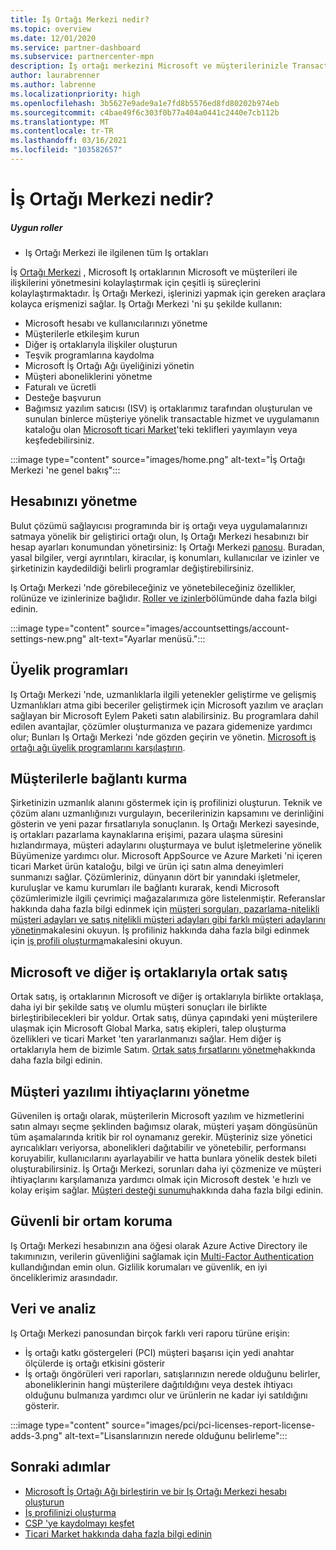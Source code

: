 ```yaml
---
title: İş Ortağı Merkezi nedir?
ms.topic: overview
ms.date: 12/01/2020
ms.service: partner-dashboard
ms.subservice: partnercenter-mpn
description: İş ortağı merkezini Microsoft ve müşterilerinizle Transact Business 'a kullanın
author: laurabrenner
ms.author: labrenne
ms.localizationpriority: high
ms.openlocfilehash: 3b5627e9ade9a1e7fd8b5576ed8fd80202b974eb
ms.sourcegitcommit: c4bae49f6c303f0b77a404a0441c2440e7cb112b
ms.translationtype: MT
ms.contentlocale: tr-TR
ms.lasthandoff: 03/16/2021
ms.locfileid: "103582657"
---
```

# <a name="what-is-partner-center"></a>İş Ortağı Merkezi nedir?

##### <a name="appropriate-roles"></a>Uygun roller

- Iş Ortağı Merkezi ile ilgilenen tüm Iş ortakları

İş [Ortağı Merkezi](https://partner.microsoft.com/dashboard/home) , Microsoft Iş ortaklarının Microsoft ve müşterileri ile ilişkilerini yönetmesini kolaylaştırmak için çeşitli iş süreçlerini kolaylaştırmaktadır. İş Ortağı Merkezi, işlerinizi yapmak için gereken araçlara kolayca erişmenizi sağlar. Iş Ortağı Merkezi 'ni şu şekilde kullanın:

- Microsoft hesabı ve kullanıcılarınızı yönetme
- Müşterilerle etkileşim kurun
- Diğer iş ortaklarıyla ilişkiler oluşturun
- Teşvik programlarına kaydolma
- Microsoft İş Ortağı Ağı üyeliğinizi yönetin
- Müşteri aboneliklerini yönetme
- Faturalı ve ücretli
- Desteğe başvurun
- Bağımsız yazılım satıcısı (ISV) iş ortaklarımız tarafından oluşturulan ve sunulan binlerce müşteriye yönelik transactable hizmet ve uygulamanın kataloğu olan [Microsoft ticari Market](/azure/marketplace)'teki teklifleri yayımlayın veya keşfedebilirsiniz.

:::image type="content" source="images/home.png" alt-text="İş Ortağı Merkezi 'ne genel bakış":::

## <a name="manage-your-account"></a>Hesabınızı yönetme

Bulut çözümü sağlayıcısı programında bir iş ortağı veya uygulamalarınızı satmaya yönelik bir geliştirici ortağı olun, Iş Ortağı Merkezi hesabınızı bir hesap ayarları konumundan yönetirsiniz: Iş Ortağı Merkezi [panosu](https://partner.microsoft.com/dashboard/home). Buradan, yasal bilgiler, vergi ayrıntıları, kiracılar, iş konumları, kullanıcılar ve izinler ve şirketinizin kaydedildiği belirli programlar değiştirebilirsiniz.

Iş Ortağı Merkezi 'nde görebileceğiniz ve yönetebileceğiniz özellikler, rolünüze ve izinlerinize bağlıdır. [Roller ve izinler](permissions-overview.md)bölümünde daha fazla bilgi edinin.

:::image type="content" source="images/accountsettings/account-settings-new.png" alt-text="Ayarlar menüsü.":::

## <a name="membership-programs"></a>Üyelik programları

Iş Ortağı Merkezi 'nde, uzmanlıklarla ilgili yetenekler geliştirme ve gelişmiş Uzmanlıkları atma gibi beceriler geliştirmek için Microsoft yazılım ve araçları sağlayan bir Microsoft Eylem Paketi satın alabilirsiniz. Bu programlara dahil edilen avantajlar, çözümler oluşturmanıza ve pazara gidemenize yardımcı olur; Bunları Iş Ortağı Merkezi 'nde gözden geçirin ve yönetin. [Microsoft iş ortağı ağı üyelik programlarını karşılaştırın](https://partner.microsoft.com/membership/compare-offers).

## <a name="connect-with-customers"></a>Müşterilerle bağlantı kurma

Şirketinizin uzmanlık alanını göstermek için iş profilinizi oluşturun. Teknik ve çözüm alanı uzmanlığınızı vurgulayın, becerilerinizin kapsamını ve derinliğini gösterin ve yeni pazar fırsatlarıyla sonuçlanın. Iş Ortağı Merkezi sayesinde, iş ortakları pazarlama kaynaklarına erişimi, pazara ulaşma süresini hızlandırmaya, müşteri adaylarını oluşturmaya ve bulut işletmelerine yönelik Büyümenize yardımcı olur. Microsoft AppSource ve Azure Marketi 'ni içeren ticari Market ürün kataloğu, bilgi ve ürün içi satın alma deneyimleri sunmanızı sağlar. Çözümleriniz, dünyanın dört bir yanındaki işletmeler, kuruluşlar ve kamu kurumları ile bağlantı kurarak, kendi Microsoft çözümlerimizle ilgili çevrimiçi mağazalarımıza göre listelenmiştir. Referanslar hakkında daha fazla bilgi edinmek için [müşteri sorguları, pazarlama-nitelikli müşteri adayları ve satış nitelikli müşteri adayları gibi farklı müşteri adaylarını yönetin](manage-leads.md)makalesini okuyun. İş profiliniz hakkında daha fazla bilgi edinmek için [iş profili oluşturma](create-a-marketing-profile.md)makalesini okuyun.

## <a name="co-sell-with-microsoft-and-other-partners"></a>Microsoft ve diğer iş ortaklarıyla ortak satış

Ortak satış, iş ortaklarının Microsoft ve diğer iş ortaklarıyla birlikte ortaklaşa, daha iyi bir şekilde satış ve olumlu müşteri sonuçları ile birlikte birleştiribilecekleri bir yoldur. Ortak satış, dünya çapındaki yeni müşterilere ulaşmak için Microsoft Global Marka, satış ekipleri, talep oluşturma özellikleri ve ticari Market 'ten yararlanmanızı sağlar. Hem diğer iş ortaklarıyla hem de bizimle Satım. [Ortak satış fırsatlarını yönetme](manage-co-sell-opportunities.md)hakkında daha fazla bilgi edinin.

## <a name="manage-customer-software-needs"></a>Müşteri yazılımı ihtiyaçlarını yönetme

Güvenilen iş ortağı olarak, müşterilerin Microsoft yazılım ve hizmetlerini satın almayı seçme şeklinden bağımsız olarak, müşteri yaşam döngüsünün tüm aşamalarında kritik bir rol oynamanız gerekir. Müşteriniz size yönetici ayrıcalıkları veriyorsa, abonelikleri dağıtabilir ve yönetebilir, performansı koruyabilir, kullanıcılarını ayarlayabilir ve hatta bunlara yönelik destek bileti oluşturabilirsiniz. İş Ortağı Merkezi, sorunları daha iyi çözmenize ve müşteri ihtiyaçlarını karşılamanıza yardımcı olmak için Microsoft destek 'e hızlı ve kolay erişim sağlar. [Müşteri desteği sunumu](customer-support.md)hakkında daha fazla bilgi edinin.

## <a name="maintain-a-secure-environment"></a>Güvenli bir ortam koruma

Iş Ortağı Merkezi hesabınızın ana öğesi olarak Azure Active Directory ile takımınızın, verilerin güvenliğini sağlamak için [Multi-Factor Authentication](partner-security-requirements-mandating-mfa.md) kullandığından emin olun. Gizlilik korumaları ve güvenlik, en iyi önceliklerimiz arasındadır.

## <a name="data-and-analytics"></a>Veri ve analiz

Iş Ortağı Merkezi panosundan birçok farklı veri raporu türüne erişin:

- İş ortağı katkı göstergeleri (PCI) müşteri başarısı için yedi anahtar ölçülerde iş ortağı etkisini gösterir
- İş ortağı öngörüleri veri raporları, satışlarınızın nerede olduğunu belirler, aboneliklerinin hangi müşterilere dağıtıldığını veya destek ihtiyacı olduğunu bulmanıza yardımcı olur ve ürünlerin ne kadar iyi satıldığını gösterir.

:::image type="content" source="images/pci/pci-licenses-report-license-adds-3.png" alt-text="Lisanslarınızın nerede olduğunu belirleme":::

## <a name="next-steps"></a>Sonraki adımlar

- [Microsoft İş Ortağı Ağı birleştirin ve bir Iş Ortağı Merkezi hesabı oluşturun](mpn-create-a-partner-center-account.md)
- [İş profilinizi oluşturma](create-a-marketing-profile.md)
- [CSP 'ye kaydolmayı keşfet](csp-overview.md)
- [Ticari Market hakkında daha fazla bilgi edinin](csp-commercial-marketplace-overview.md)
